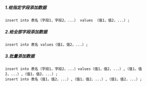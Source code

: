 ##### 1.给指定字段添加数据
	insert into 表名（字段1，字段2，...） values （值1，值2，...）;

##### 2.给全部字段添加数据
	insert into 表名 values（值1，值2，...）;

##### 3.批量添加数据
	insert into 表名（字段1，字段2，...）values（值1，值2，...）,（值1，值2，...）,（值1，值2，...）;
	insert into 表名（值1，值2，...）,（值1，值2，...）,（值1，值2，...）;